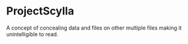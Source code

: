 # ProjectScylla
A concept of concealing data and files on other multiple files making it unintelligible to read.
